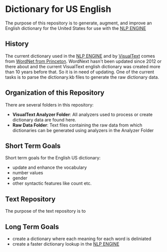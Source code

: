 # Dictionary for US English
The purpose of this repository is to generate, augment, and improve an English dictionary for the United States for use with the [NLP ENGINE](https://github.com/VisualText/nlp-engine) 

## History
The current dictionary used in the [NLP ENGINE](https://github.com/VisualText/nlp-engine) and by [VisualText](https://github.com/VisualText) comes from [WordNet from Princeton](https://wordnet.princeton.edu/). WordNext hasn't been updated since 2012 or there about and the current VisualText english dictionary was created more than 10 years before that. So it is in need of updating. One of the current tasks is to parse the dictionary.kb files to generate the raw dictionary data.

## Organization of this Repository
There are several folders in this repository:
- **VisualText Analyzer Folder**: All analyzers used to process or create dictionary data are found here.
- **Raw Data Folder**: Text files containing the raw data from which dictionaries can be generated using analyzers in the Analyzer Folder

## Short Term Goals
Short term goals for the English US dictionary:
- update and enhance the vocabulary
- number values
- gender
- other syntactic features like count etc.

## Text Repository
The purpose of the text repository is to

## Long Term Goals
- create a dictionary where each meaning for each word is deliniated
- create a faster dictionary lookup in the [NLP ENGINE](https://github.com/VisualText/nlp-engine)
